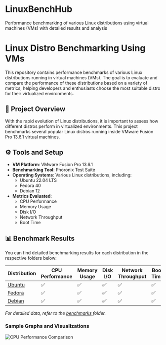   # LinuxBenchHub
Performance benchmarking of various Linux distributions using virtual machines (VMs) with detailed results and analysis

# Linux Distro Benchmarking Using VMs

This repository contains performance benchmarks of various Linux distributions running in virtual machines (VMs). The goal is to evaluate and compare the performance of these distributions based on a variety of metrics, helping developers and enthusiasts choose the most suitable distro for their virtualized environments.

## 📝 Project Overview

With the rapid evolution of Linux distributions, it is important to assess how different distros perform in virtualized environments. This project benchmarks several popular Linux distros running inside VMware Fusion Pro 13.6.1 virtual machines.

## ⚙️ Tools and Setup

- **VM Platform**: VMware Fusion Pro 13.6.1
- **Benchmarking Tool**: Phoronix Test Suite
- **Operating Systems**: Various Linux distributions, including:
  - Ubuntu 22.04 LTS
  - Fedora 40
  - Debian 12
- **Metrics Evaluated**:
  - CPU Performance
  - Memory Usage
  - Disk I/O
  - Network Throughput
  - Boot Time

## 📊 Benchmark Results

You can find detailed benchmarking results for each distribution in the respective folders below:

| Distribution      | CPU Performance | Memory Usage | Disk I/O | Network Throughput | Boot Time |
|-------------------|-----------------|--------------|----------|--------------------|-----------|
| [Ubuntu](./benchmarks/ubuntu/ubuntu.md)     | ✅               | ✅            | ✅        | ✅                  | ✅         |
| [Fedora](./benchmarks/fedora/fedora.md)     | ✅               | ✅            | ✅        | ✅                  | ✅         |
| [Debian](./benchmarks/debian/debian.md)     | ✅               | ✅            | ✅        | ✅                  | ✅         |

*For detailed data, refer to the [benchmarks](./benchmarks) folder.*

### Sample Graphs and Visualizations

![CPU Performance Comparison](./images/cpu_performance.png)
